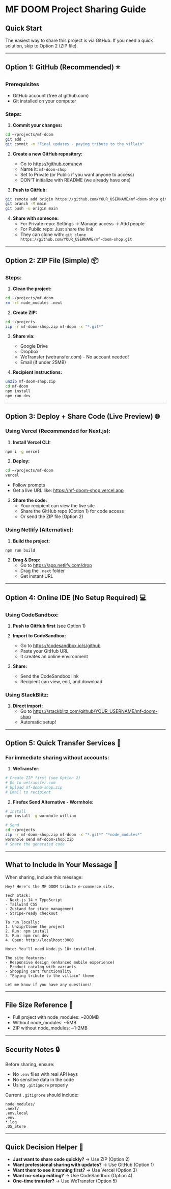 # MF DOOM Project Sharing Guide

## Quick Start
The easiest way to share this project is via GitHub. If you need a quick solution, skip to Option 2 (ZIP file).

---

## Option 1: GitHub (Recommended) ⭐

### Prerequisites
- GitHub account (free at github.com)
- Git installed on your computer

### Steps:

1. **Commit your changes:**
```bash
cd ~/projects/mf-doom
git add .
git commit -m "Final updates - paying tribute to the villain"
```

2. **Create a new GitHub repository:**
   - Go to https://github.com/new
   - Name it: `mf-doom-shop` 
   - Set to Private (or Public if you want anyone to access)
   - DON'T initialize with README (we already have one)

3. **Push to GitHub:**
```bash
git remote add origin https://github.com/YOUR_USERNAME/mf-doom-shop.git
git branch -M main
git push -u origin main
```

4. **Share with someone:**
   - For Private repo: Settings → Manage access → Add people
   - For Public repo: Just share the link
   - They can clone with: `git clone https://github.com/YOUR_USERNAME/mf-doom-shop.git`

---

## Option 2: ZIP File (Simple) 📦

### Steps:

1. **Clean the project:**
```bash
cd ~/projects/mf-doom
rm -rf node_modules .next
```

2. **Create ZIP:**
```bash
cd ~/projects
zip -r mf-doom-shop.zip mf-doom -x "*.git*"
```

3. **Share via:**
   - Google Drive
   - Dropbox
   - WeTransfer (wetransfer.com) - No account needed!
   - Email (if under 25MB)

4. **Recipient instructions:**
```bash
unzip mf-doom-shop.zip
cd mf-doom
npm install
npm run dev
```

---

## Option 3: Deploy + Share Code (Live Preview) 🌐

### Using Vercel (Recommended for Next.js):

1. **Install Vercel CLI:**
```bash
npm i -g vercel
```

2. **Deploy:**
```bash
cd ~/projects/mf-doom
vercel
```
   - Follow prompts
   - Get a live URL like: https://mf-doom-shop.vercel.app

3. **Share the code:**
   - Your recipient can view the live site
   - Share the GitHub repo (Option 1) for code access
   - Or send the ZIP file (Option 2)

### Using Netlify (Alternative):

1. **Build the project:**
```bash
npm run build
```

2. **Drag & Drop:**
   - Go to https://app.netlify.com/drop
   - Drag the `.next` folder
   - Get instant URL

---

## Option 4: Online IDE (No Setup Required) 💻

### Using CodeSandbox:

1. **Push to GitHub first** (see Option 1)

2. **Import to CodeSandbox:**
   - Go to https://codesandbox.io/s/github
   - Paste your GitHub URL
   - It creates an online environment

3. **Share:**
   - Send the CodeSandbox link
   - Recipient can view, edit, and download

### Using StackBlitz:

1. **Direct import:**
   - Go to https://stackblitz.com/github/YOUR_USERNAME/mf-doom-shop
   - Automatic setup!

---

## Option 5: Quick Transfer Services 🚀

### For immediate sharing without accounts:

1. **WeTransfer:**
```bash
# Create ZIP first (see Option 2)
# Go to wetransfer.com
# Upload mf-doom-shop.zip
# Email to recipient
```

2. **Firefox Send Alternative - Wormhole:**
```bash
# Install
npm install -g wormhole-william

# Send
cd ~/projects
zip -r mf-doom-shop.zip mf-doom -x "*.git*" "*node_modules*"
wormhole send mf-doom-shop.zip
# Share the generated code
```

---

## What to Include in Your Message 📧

When sharing, include this message:

```
Hey! Here's the MF DOOM tribute e-commerce site.

Tech Stack:
- Next.js 14 + TypeScript
- Tailwind CSS
- Zustand for state management
- Stripe-ready checkout

To run locally:
1. Unzip/Clone the project
2. Run: npm install
3. Run: npm run dev
4. Open: http://localhost:3000

Note: You'll need Node.js 18+ installed.

The site features:
- Responsive design (enhanced mobile experience)
- Product catalog with variants
- Shopping cart functionality
- "Paying tribute to the villain" theme

Let me know if you have any questions!
```

---

## File Size Reference 📏

- Full project with node_modules: ~200MB
- Without node_modules: ~5MB
- ZIP without node_modules: ~1-2MB

---

## Security Notes 🔒

Before sharing, ensure:
- No `.env` files with real API keys
- No sensitive data in the code
- Using `.gitignore` properly

Current `.gitignore` should include:
```
node_modules/
.next/
.env.local
.env
*.log
.DS_Store
```

---

## Quick Decision Helper 🤔

- **Just want to share code quickly?** → Use ZIP (Option 2)
- **Want professional sharing with updates?** → Use GitHub (Option 1)
- **Want them to see it running first?** → Use Vercel (Option 3)
- **Want no-setup editing?** → Use CodeSandbox (Option 4)
- **One-time transfer?** → Use WeTransfer (Option 5) 